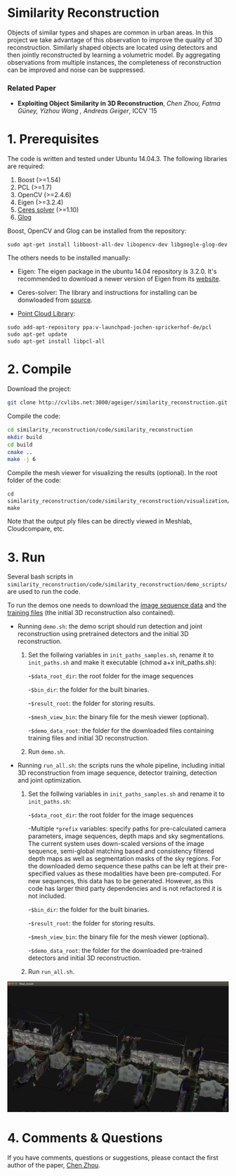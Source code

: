 # Similarity Reconstruction
Objects of similar types and shapes are common in urban areas. In this project we take advantage of this observation to improve the quality of 3D reconstruction. Similarly shaped objects are located using detectors and then jointly reconstructed by learning a volumetric model. By aggregating observations from multiple instances, the completeness of reconstruction can be improved and noise can be suppressed.

### Related Paper
* **Exploiting Object Similarity in 3D Reconstruction**, *Chen Zhou, Fatma Güney, Yizhou Wang , Andreas Geiger*, ICCV '15

# 1. Prerequisites
The code is written and tested under Ubuntu 14.04.3. The following libraries are required:

  1.  Boost (>=1.54)
  2.  PCL (>=1.7)
  3.  OpenCV (>=2.4.6)
  4.  Eigen (>=3.2.4)
  5.  [Ceres solver](http://ceres-solver.org/) (>=1.10)
  6.  [Glog](https://github.com/google/glog)

Boost, OpenCV and Glog can be installed from the repository:

```
sudo apt-get install libboost-all-dev libopencv-dev libgoogle-glog-dev 
```
The others needs to be installed manually:

  - Eigen: The eigen package in the ubuntu 14.04 repository is 3.2.0. It's recommended to download a newer version of Eigen from its [website](http://eigen.tuxfamily.org/index.php?title=Main_Page).

  - Ceres-solver: The library and instructions for installing can be donwloaded from [source](http://ceres-solver.org/).

  - [Point Cloud Library](http://pointclouds.org/downloads/linux.html): 
  ```
  sudo add-apt-repository ppa:v-launchpad-jochen-sprickerhof-de/pcl
  sudo apt-get update
  sudo apt-get install libpcl-all
  ```

# 2. Compile
Download the project:

```sh
git clone http://cvlibs.net:3000/ageiger/similarity_reconstruction.git similarity_reconstruction
```

Compile the code:

```sh
cd similarity_reconstruction/code/similarity_reconstruction
mkdir build
cd build
cmake ..
make -j 6
```

Compile the mesh viewer for visualizing the results (optional).
In the root folder of the code:

```
cd similarity_reconstruction/code/similarity_reconstruction/visualization/trimesh2
make
```
Note that the output ply files can be directly viewed in Meshlab, Cloudcompare, etc.

# 3. Run
Several bash scripts in `similarity_reconstruction/code/similarity_reconstruction/demo_scripts/` are used to run the code.

To run the demos one needs to download the [image sequence data](https://drive.google.com/file/d/0By1iH4kzxY79TGZ4OU9WLTBmblU/view?usp=sharing) and the [training files](https://drive.google.com/file/d/0By1iH4kzxY79WWtxSHFQM0syRVk/view?usp=sharing) (the initial 3D reconstruction also contained).

* Running `demo.sh`: the demo script should run detection and joint reconstruction using pretrained detectors and the initial 3D reconstruction.

    1. Set the follwing variables in `init_paths_samples.sh`, rename it to `init_paths.sh` and make it executable (chmod a+x init_paths.sh):

        -`$data_root_dir`: the root folder for the image sequences

        -`$bin_dir`: the folder for the built binaries.

        -`$result_root`: the folder for storing results.

        -`$mesh_view_bin`: the binary file for the mesh viewer (optional).

        -`$demo_data_root`: the folder for the downloaded files containing training files and initial 3D reconstruction.
    2. Run `demo.sh`.

* Running `run_all.sh`: the scripts runs the whole pipeline, including initial 3D reconstruction from image sequence, detector training, detection and joint optimization.

    1. Set the follwing variables in `init_paths_samples.sh` and rename it to `init_paths.sh`:

        -`$data_root_dir`: the root folder for the image sequences

        -Multiple `*prefix` variables: specify paths for pre-calculated camera parameters, image sequences, depth maps and sky segmentations. The current system uses down-scaled versions of the image sequence, semi-global matching based and consistency filtered depth maps as well as segmentation masks of the sky regions. For the downloaded demo sequence these paths can be left at their pre-specified values as these modalities have been pre-computed. For new sequences, this data has to be generated. However, as this code has larger third party dependencies and is not refactored it is not included.

        -`$bin_dir`: the folder for the built binaries.

        -`$result_root`: the folder for storing results.

        -`$mesh_view_bin`: the binary file for the mesh viewer (optional).

        -`$demo_data_root`: the folder for the downloaded pre-trained detectors and initial 3D reconstruction.
    2. Run `run_all.sh`.

![screenshot](screenshot.png "screenshot")

# 4. Comments & Questions

If you have comments, questions or suggestions, please contact the first author of the paper, [Chen Zhou](mailto:zhouch@pku.edu.cn).

